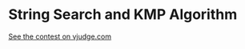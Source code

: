 # String Search and KMP Algorithm

[See the contest on vjudge.com](https://vjudge.net/contest/586041)